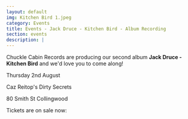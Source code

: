 ```yaml
---
layout: default
img: Kitchen Bird 1.jpeg
category: Events
title: Events - Jack Druce - Kitchen Bird - Album Recording
section: events
description: |
---
```

Chuckle Cabin Records are producing our second album **Jack Druce - Kitchen Bird** and we'd love you to come along!

Thursday 2nd August

Caz Reitop's Dirty Secrets

80 Smith St Collingwood

Tickets are on sale now:

<div id="eventbrite-widget-container-46923895635"></div>

<script src="https://www.eventbrite.co.uk/static/widgets/eb_widgets.js"></script>

<script type="text/javascript">
var exampleCallback = function() {
console.log('Order complete!');
};

window.EBWidgets.createWidget({
// Required
widgetType: 'checkout',
eventId: '46923895635',
iframeContainerId: 'eventbrite-widget-container-46923895635',

// Optional
iframeContainerHeight: 425,  // Widget height in pixels. Defaults to a minimum of 425px if not provided
onOrderComplete: exampleCallback  // Method called when an order has successfully completed
});
</script>
